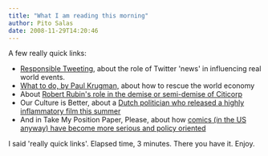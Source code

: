 ```yaml
---
title: "What I am reading this morning"
author: Pito Salas
date: 2008-11-29T14:20:46
---
```




A few really quick links:

  * [Responsible Tweeting](<http://www.poynter.org/column.asp?id=31&aid=154820>), about the role of Twitter 'news' in influencing real world events.
  * [What to do, by Paul Krugman,](<http://www.nybooks.com/articles/22151>) about how to rescue the world economy
  * About [Robert Rubin's role in the demise or semi-demise of Citicorp](<http://online.wsj.com/article/SB122791795940965645.html?mod=djemITP&mg=com-wsj>)
  * Our Culture is Better, about a [Dutch politician who released a highly inflammatory film this summer](<http://online.wsj.com/article/SB122792271890965883.html?mod=djemITP>)
  * And in Take My Position Paper, Please, about how [comics (in the US anyway) have become  more serious and policy oriented](<http://online.wsj.com/article/SB122791765064865625.html?mod=djem_we#>)

I said 'really quick links'. Elapsed time, 3 minutes. There you have it.
Enjoy.


